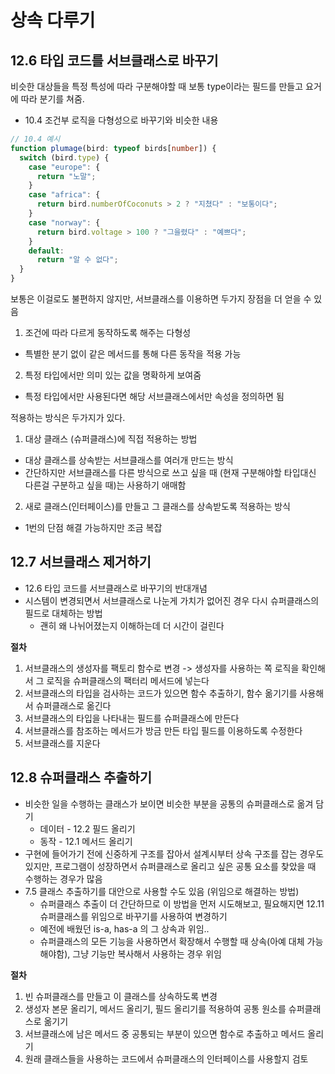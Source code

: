 # 상속 다루기

## 12.6 타입 코드를 서브클래스로 바꾸기

비슷한 대상들을 특정 특성에 따라 구분해야할 때 보통 type이라는 필드를 만들고 요거에 따라 분기를 쳐줌.

- 10.4 조건부 로직을 다형성으로 바꾸기와 비슷한 내용

```ts
// 10.4 예시
function plumage(bird: typeof birds[number]) {
  switch (bird.type) {
    case "europe": {
      return "노말";
    }
    case "africa": {
      return bird.numberOfCoconuts > 2 ? "지쳤다" : "보통이다";
    }
    case "norway": {
      return bird.voltage > 100 ? "그을렸다" : "예쁘다";
    }
    default:
      return "알 수 없다";
  }
}
```

보통은 이걸로도 불편하지 않지만, 서브클래스를 이용하면 두가지 장점을 더 얻을 수 있음

1. 조건에 따라 다르게 동작하도록 해주는 다형성

- 특별한 분기 없이 같은 메서드를 통해 다른 동작을 적용 가능

2. 특정 타입에서만 의미 있는 값을 명확하게 보여줌

- 특정 타입에서만 사용된다면 해당 서브클래스에서만 속성을 정의하면 됨

적용하는 방식은 두가지가 있다.

1. 대상 클래스 (슈퍼클래스)에 직접 적용하는 방법

- 대상 클래스를 상속받는 서브클래스를 여러개 만드는 방식
- 간단하지만 서브클래스를 다른 방식으로 쓰고 싶을 때 (현재 구분해야할 타입대신 다른걸 구분하고 싶을 때)는 사용하기 애매함

2. 새로 클래스(인터페이스)를 만들고 그 클래스를 상속받도록 적용하는 방식

- 1번의 단점 해결 가능하지만 조금 복잡

## 12.7 서브클래스 제거하기

- 12.6 타입 코드를 서브클래스로 바꾸기의 반대개념
- 시스템이 변경되면서 서브클래스로 나눈게 가치가 없어진 경우 다시 슈퍼클래스의 필드로 대체하는 방법
  - 괜히 왜 나뉘어졌는지 이해하는데 더 시간이 걸린다

**절차**

1. 서브클래스의 생성자를 팩토리 함수로 변경
   -> 생성자를 사용하는 쪽 로직을 확인해서 그 로직을 슈퍼클래스의 팩터리 메서드에 넣는다
2. 서브클래스의 타입을 검사하는 코드가 있으면 함수 추출하기, 함수 옮기기를 사용해서 슈퍼클래스로 옮긴다
3. 서브클래스의 타입을 나타내는 필드를 슈퍼클래스에 만든다
4. 서브클래스를 참조하는 메서드가 방금 만든 타입 필드를 이용하도록 수정한다
5. 서브클래스를 지운다

## 12.8 슈퍼클래스 추출하기

- 비슷한 일을 수행하는 클래스가 보이면 비슷한 부분을 공통의 슈퍼클래스로 옮겨 담기
  - 데이터 - 12.2 필드 올리기
  - 동작 - 12.1 메서드 올리기
- 구현에 들어가기 전에 신중하게 구조를 잡아서 설계시부터 상속 구조를 잡는 경우도 있지만, 프로그램이 성장하면서 슈퍼클래스로 올리고 싶은 공통 요소를 찾았을 때 수행하는 경우가 많음
- 7.5 클래스 추출하기를 대안으로 사용할 수도 있음 (위임으로 해결하는 방법)
  - 슈퍼클래스 추출이 더 간단하므로 이 방법을 먼저 시도해보고, 필요해지면 12.11 슈퍼클래스를 위임으로 바꾸기를 사용하여 변경하기
  - 예전에 배웠던 is-a, has-a 의 그 상속과 위임..
  - 슈퍼클래스의 모든 기능을 사용하면서 확장해서 수행할 때 상속(아예 대체 가능해야함), 그냥 기능만 복사해서 사용하는 경우 위임

**절차**

1. 빈 슈퍼클래스를 만들고 이 클래스를 상속하도록 변경
2. 생성자 본문 올리기, 메서드 올리기, 필드 올리기를 적용하여 공통 원소를 슈퍼클래스로 옮기기
3. 서브클래스에 남은 메서드 중 공통되는 부분이 있으면 함수로 추출하고 메서드 올리기
4. 원래 클래스들을 사용하는 코드에서 슈퍼클래스의 인터페이스를 사용할지 검토
